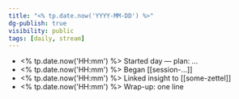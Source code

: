 ```yaml
---
title: "<% tp.date.now('YYYY-MM-DD') %>"
dg-publish: true
visibility: public
tags: [daily, stream]
---
```


- <% tp.date.now('HH:mm') %> Started day — plan: …
- <% tp.date.now('HH:mm') %> Began [[session-...]]
- <% tp.date.now('HH:mm') %> Linked insight to [[some-zettel]]
- <% tp.date.now('HH:mm') %> Wrap-up: one line
